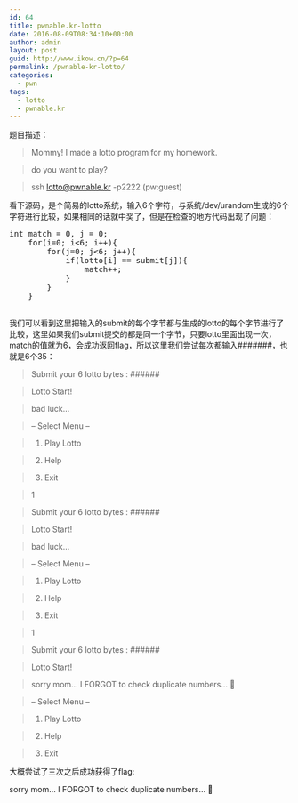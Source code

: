 ```yaml
---
id: 64
title: pwnable.kr-lotto
date: 2016-08-09T08:34:10+00:00
author: admin
layout: post
guid: http://www.ikow.cn/?p=64
permalink: /pwnable-kr-lotto/
categories:
  - pwn
tags:
  - lotto
  - pwnable.kr
---
```

题目描述：

> Mommy! I made a lotto program for my homework.
  
> do you want to play?
  
> ssh lotto@pwnable.kr -p2222 (pw:guest)

看下源码，是个简易的lotto系统，输入6个字符，与系统/dev/urandom生成的6个字符进行比较，如果相同的话就中奖了，但是在检查的地方代码出现了问题：

<pre class="brush: cpp; title: ; notranslate" title="">int match = 0, j = 0;
	for(i=0; i&lt;6; i++){
		for(j=0; j&lt;6; j++){
			if(lotto[i] == submit[j]){
				match++;
			}
		}
	}

</pre>

我们可以看到这里把输入的submit的每个字节都与生成的lotto的每个字节进行了比较，这里如果我们submit提交的都是同一个字节，只要lotto里面出现一次，match的值就为6，会成功返回flag，所以这里我们尝试每次都输入#######，也就是6个35：

> Submit your 6 lotto bytes : ######
  
> Lotto Start!
  
> bad luck&#8230;
  
> &#8211; Select Menu &#8211;
  
> 1. Play Lotto
  
> 2. Help
  
> 3. Exit
  
> 1
  
> Submit your 6 lotto bytes : ######
  
> Lotto Start!
  
> bad luck&#8230;
  
> &#8211; Select Menu &#8211;
  
> 1. Play Lotto
  
> 2. Help
  
> 3. Exit
  
> 1
  
> Submit your 6 lotto bytes : ######
  
> Lotto Start!
  
> sorry mom&#8230; I FORGOT to check duplicate numbers&#8230; 🙁
  
> &#8211; Select Menu &#8211;
  
> 1. Play Lotto
  
> 2. Help
  
> 3. Exit

大概尝试了三次之后成功获得了flag:

sorry mom&#8230; I FORGOT to check duplicate numbers&#8230; 🙁
